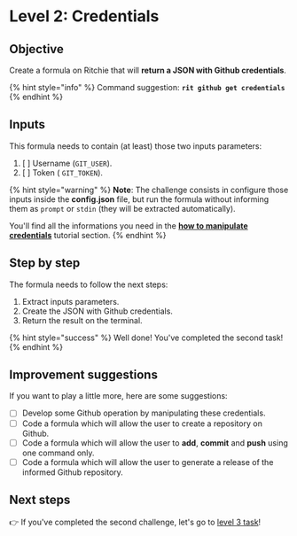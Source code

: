 # Level 2: Credentials

## Objective

Create a formula on Ritchie that will **return a JSON with Github credentials**.

{% hint style="info" %}
Command suggestion: **`rit github get credentials`**
{% endhint %}

## Inputs

This formula needs to contain \(at least\) those two inputs parameters:

1. [ ] Username \(`GIT_USER`\). 
2. [ ] Token \( `GIT_TOKEN`\).

{% hint style="warning" %}
**Note**: The challenge consists in configure those inputs inside the **config.json** file, but run the formula without informing them as `prompt` or `stdin` \(they will be extracted automatically\).

You'll find all the informations you need in the [**how to manipulate credentials**](https://docs.ritchiecli.io/how-to/manipulate-credentials) tutorial section.
{% endhint %}

## Step by step

The formula needs to follow the next steps:

1. Extract inputs parameters. 
2. Create the JSON with Github credentials. 
3. Return the result on the terminal.

{% hint style="success" %}
Well done! You've completed the second task! 
{% endhint %}

## Improvement suggestions

 If you want to play a little more, here are some suggestions:

* [ ] Develop some Github operation by manipulating these credentials. 
* [ ] Code a formula which will allow the user to create a repository on Github. 
* [ ] Code a formula which will allow the user to **add**, **commit** and **push** using one command only.  
* [ ] Code a formula which will allow the user to generate a release of the informed Github repository.

## Next steps 

👉 If you've completed the second challenge, let's go to [level 3 task](level-3.md)!

